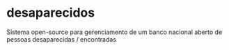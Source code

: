 # desaparecidos
Sistema open-source para gerenciamento de um banco nacional aberto de pessoas desaparecidas / encontradas
